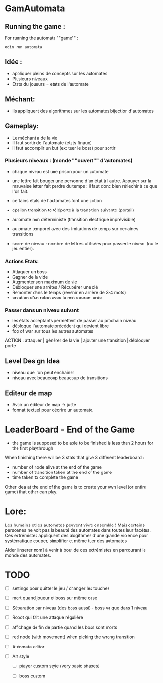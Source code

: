 # GamAutomata

## Running the game :
For running the automata ""game"" :
```
odin run automata
```

## Idée :
- appliquer pleins de concepts sur les automates
- Plusieurs niveaux
- Etats du joueurs = etats de l'automate

## Méchant:
- Ils appliquent des algorithmes sur les automates
bijection d'automates

## Gameplay:

- Le méchant a de la vie
- Il faut sortir de l'automate (etats finaux)
- il faut accomplir un but (ex: tuer le boss) pour sortir
### Plusieurs niveaux : (monde ""ouvert"" d'automates)
- chaque niveau est une prison pour un automate.
- une lettre fait bouger une personne d'un état à l'autre.
Appuyer sur la mauvaise letter fait perdre du temps : il faut donc bien réflechir
à ce que l'on fait.
- certains états de l'automates font une action
- epsilon transition te téléporte à la transition suivante (portail)
- automate non déterministe (transition electrique imprévisible)
- automate temporel avec des limitations de temps sur certaines transitions

- score de niveau : nombre de lettres utilisées pour passer le niveau (ou le jeu
  entier).

### Actions Etats:
- Attaquer un boss
- Gagner de la vide
- Augmenter son maximum de vie
- Débloquer une arrêtes / Récupérer une clé
- Remonter dans le temps (revenir en arrière de 3-4 mots)
- creation d'un robot avec le mot courant crée

### Passer dans un niveau suivant
- les états acceptants permettent de passer au prochain niveau
- débloque l'automate précédent qui devient libre
- fog of war sur tous les autres automates

ACTION : attaquer | générer de la vie | ajouter une transition | débloquer porte


## Level Design Idea
- niveau que l'on peut enchainer
- niveau avec beaucoup beaucoup de transitions

## Editeur de map
- Avoir un éditeur de map -> juste
- format textuel pour décrire un automate.

# LeaderBoard - End of the Game
- the game is supposed to be able to be finished is less than 2 hours for the
first playthrough

When finishing there will be 3 stats that give 3 different leaderboard :
- number of node alive at the end of the game
- number of transition taken at the end of the game
- time taken to complete the game

Other idea at the end of the game is to create your own level (or entire game)
that other can play.

# Lore:
Les humains et les automates peuvent vivre ensemble !
Mais certains personnes ne voit pas la beauté des automates dans toutes leur
facètes. Ces extrémistes appliquent des alogithmes d'une grande violence pour
systématique couper, simplifier et même tuer des automates.

Aider [inserer nom] à venir à bout de ces extrémistes en parcourant le monde des
automates.

# TODO

- [ ] settings pour quitter le jeu / changer les touches
- [ ] mort quand joueur et boss sur même case
- [ ] Séparation par niveau (des boss aussi) - boss va que dans 1 niveau
- [ ] Robot qui fait une attaque régulière
- [ ] affichage de fin de partie quand les boss sont morts
- [ ] red node (with movement) when picking the wrong transition
- [ ] Automata editor

- [ ] Art style
  - [ ] player custom style (very basic shapes)
  - [ ] boss custom

